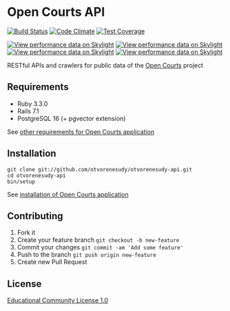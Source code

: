 # Open Courts API

[![Build Status](https://github.com/otvorenesudy/otvorenesudy-api/actions/workflows/main.yml/badge.svg?branch=main)](https://github.com/otvorenesudy/otvorenesudy-api/actions?query=branch:main)
[![Code Climate](https://codeclimate.com/github/otvorenesudy/otvorenesudy-api/badges/gpa.svg)](https://codeclimate.com/github/otvorenesudy/otvorenesudy-api)
[![Test Coverage](https://codeclimate.com/github/otvorenesudy/otvorenesudy-api/badges/coverage.svg)](https://codeclimate.com/github/otvorenesudy/otvorenesudy-api/coverage)

[![View performance data on Skylight](https://badges.skylight.io/status/YcoHMS8aa1P1.svg?token=VKdR-1FwByL-YIC2ld-L6ZYwQeoIasGRIW7YtQYFsaY)](https://www.skylight.io/app/applications/YcoHMS8aa1P1)
[![View performance data on Skylight](https://badges.skylight.io/rpm/YcoHMS8aa1P1.svg?token=VKdR-1FwByL-YIC2ld-L6ZYwQeoIasGRIW7YtQYFsaY)](https://www.skylight.io/app/applications/YcoHMS8aa1P1)
[![View performance data on Skylight](https://badges.skylight.io/typical/YcoHMS8aa1P1.svg?token=VKdR-1FwByL-YIC2ld-L6ZYwQeoIasGRIW7YtQYFsaY)](https://www.skylight.io/app/applications/YcoHMS8aa1P1)
[![View performance data on Skylight](https://badges.skylight.io/problem/YcoHMS8aa1P1.svg?token=VKdR-1FwByL-YIC2ld-L6ZYwQeoIasGRIW7YtQYFsaY)](https://www.skylight.io/app/applications/YcoHMS8aa1P1)

RESTful APIs and crawlers for public data of the [Open Courts](https://github.com/otvorenesudy) project

## Requirements

* Ruby 3.3.0
* Rails 7.1
* PostgreSQL 16 (+ pgvector extension)

See [other requirements for Open Courts application](https://github.com/otvorenesudy/otvorenesudy#requirements)

## Installation

```
git clone git://github.com/otvorenesudy/otvorenesudy-api.git
cd otvorenesudy-api
bin/setup
```

See [installation of Open Courts application](https://github.com/otvorenesudy/otvorenesudy#installation)

## Contributing

1. Fork it
2. Create your feature branch `git checkout -b new-feature`
3. Commit your changes `git commit -am 'Add some feature'`
4. Push to the branch `git push origin new-feature`
5. Create new Pull Request

## License

[Educational Community License 1.0](http://opensource.org/licenses/ecl1.php)
